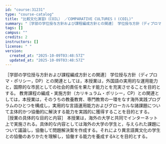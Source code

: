 ```yaml
---
id: "course:31231"
type: "course-catalog"
title: "比較文化演習Ⅰ（COIL） ／COMPARATIVE CULTURES Ⅰ (COIL)"
summary: "［学部の学位授与方針および課程編成方針との関連］ 学位授与方針（ディプロマ・ポリシー，DP）との関連としては，本授業は，外国語の実用的な運用能力と，国際的な市民としての社会的責任を果たす能力とを充実させることを目的とする。 教育課程の編成・…"
tags: []
campus: ""
credits: 2
instructors: []
license: " "
version:
  created_at: "2025-10-09T03:48:57Z"
  updated_at: "2025-10-09T03:48:57Z"
---
```


［学部の学位授与方針および課程編成方針との関連］ 学位授与方針（ディプロマ・ポリシー，DP）との関連としては，本授業は，外国語の実用的な運用能力と，国際的な市民としての社会的責任を果たす能力とを充実させることを目的とする。 教育課程の編成・実施方針（カリキュラム・ポリシー，CP）との関連としては，本授業は，そのうちの教養教育、専門教育の一環をなす海外実践プログラムのひとつを構成し，実用的な言語運用能力およびグローカルな諸課題について主体的かつ協働的に解決する能力を実践的に獲得することを目的とする。 ［授業の具体的な目的と内容］ 本授業は，海外の大学と共同でインターネット上で実施される。具体的な内容としては海外の大学の学生と，与えられた課題について議論し，協働して問題解決案を作成する。それにより異言語異文化の学生との協働のありかたを理解し，協働する能力を養成するkとを目的とする。
